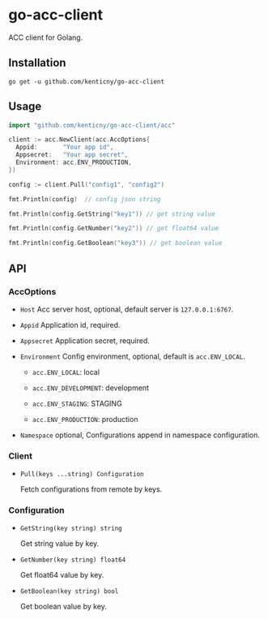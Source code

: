 # go-acc-client

ACC client for Golang.

## Installation

    go get -u github.com/kenticny/go-acc-client

## Usage

```go
import "github.com/kenticny/go-acc-client/acc"

client := acc.NewClient(acc.AccOptions{
  Appid:       "Your app id",
  Appsecret:   "Your app secret",
  Environment: acc.ENV_PRODUCTION,
})

config := client.Pull("config1", "config2")

fmt.Println(config)  // config json string

fmt.Println(config.GetString("key1")) // get string value

fmt.Println(config.GetNumber("key2")) // get float64 value

fmt.Println(config.GetBoolean("key3")) // get boolean value
```

## API

### AccOptions

- `Host` Acc server host, optional, default server is `127.0.0.1:6767`.

- `Appid` Application id, required.

- `Appsecret` Application secret, required.

- `Environment` Config environment, optional, default is `acc.ENV_LOCAL`.

    - `acc.ENV_LOCAL`: local

    - `acc.ENV_DEVELOPMENT`: development

    - `acc.ENV_STAGING`: STAGING

    - `acc.ENV_PRODUCTION`: production

- `Namespace` optional, Configurations append in namespace configuration.

### Client

- `Pull(keys ...string) Configuration`

  Fetch configurations from remote by keys.

### Configuration

- `GetString(key string) string`

  Get string value by key.

- `GetNumber(key string) float64`

  Get float64 value by key.

- `GetBoolean(key string) bool`

  Get boolean value by key.
